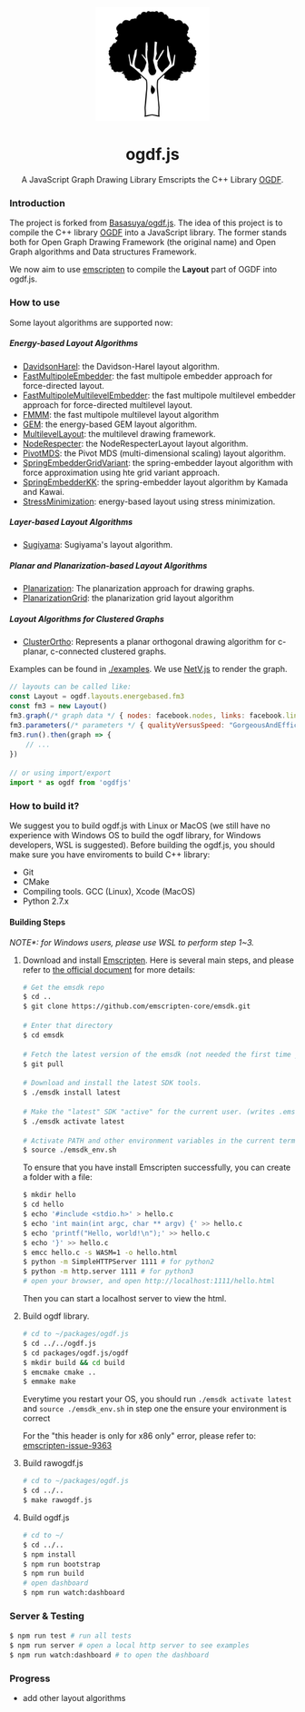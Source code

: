 <p align="center">
  <a href="https://github.com/ZJUVAI/ogdf.js">
    <img width="200" src="./icon.svg">
  </a>
</p>

<h1 align="center">ogdf.js</h1>

<div align="center">

A JavaScript Graph Drawing Library Emscripts the C++ Library [OGDF](https://ogdf.uos.de/).

</div>

### Introduction

The project is forked from [Basasuya/ogdf.js](https://github.com/Basasuya/ogdf.js). The idea of this project is to compile the C++ library [OGDF](https://ogdf.uos.de/) into a JavaScript library. The former stands both for Open Graph Drawing Framework (the original name) and Open Graph algorithms and Data structures Framework.

We now aim to use [emscripten](https://emscripten.org/) to compile the **Layout** part of OGDF into ogdf.js.

### How to use

Some layout algorithms are supported now:

##### Energy-based Layout Algorithms

-   [DavidsonHarel](https://ogdf.uos.de/doc/classogdf_1_1_davidson_harel_layout.html): the Davidson-Harel layout algorithm.
-   [FastMultipoleEmbedder](https://ogdf.uos.de/doc/classogdf_1_1_fast_multipole_embedder.html): the fast multipole embedder approach for force-directed layout.
-   [FastMultipoleMultilevelEmbedder](https://ogdf.uos.de/doc/classogdf_1_1_fast_multipole_multilevel_embedder.html): the fast multipole multilevel embedder approach for force-directed multilevel layout.
-   [FMMM](https://ogdf.uos.de/doc/classogdf_1_1_f_m_m_m_layout.html): the fast multipole multilevel layout algorithm
-   [GEM](https://ogdf.uos.de/doc/classogdf_1_1_g_e_m_layout.html): the energy-based GEM layout algorithm.
-   [MultilevelLayout](https://ogdf.uos.de/doc/classogdf_1_1_multilevel_layout.html): the multilevel drawing framework.
-   [NodeRespecter](https://ogdf.uos.de/doc/classogdf_1_1_node_respecter_layout.html): the NodeRespecterLayout layout algorithm.
-   [PivotMDS](https://ogdf.uos.de/doc/classogdf_1_1_pivot_m_d_s.html): the Pivot MDS (multi-dimensional scaling) layout algorithm.
-   [SpringEmbedderGridVariant](https://ogdf.uos.de/doc/classogdf_1_1_spring_embedder_grid_variant.html): the spring-embedder layout algorithm with force approximation using hte grid variant approach.
-   [SpringEmbedderKK](https://ogdf.uos.de/doc/classogdf_1_1_spring_embedder_k_k.html): the spring-embedder layout algorithm by Kamada and Kawai.
-   [StressMinimization](https://ogdf.uos.de/doc/classogdf_1_1_stress_minimization.html): energy-based layout using stress minimization.

##### Layer-based Layout Algorithms

-   [Sugiyama](https://ogdf.uos.de/doc/classogdf_1_1_sugiyama_layout.html): Sugiyama's layout algorithm.

##### Planar and Planarization-based Layout Algorithms

-   [Planarization](https://ogdf.uos.de/doc/classogdf_1_1_planarization_layout.html): The planarization approach for drawing graphs.
-   [PlanarizationGrid](https://ogdf.uos.de/doc/classogdf_1_1_planarization_grid_layout.html): the planarization grid layout algorithm

##### Layout Algorithms for Clustered Graphs

-   [ClusterOrtho](https://ogdf.uos.de/doc/classogdf_1_1_cluster_ortho_layout.html): Represents a planar orthogonal drawing algorithm for c-planar, c-connected clustered graphs.

Examples can be found in [./examples](./examples). We use [NetV.js](https://github.com/ZJUVAG/NetV.js) to render the graph.

```JavaScript
// layouts can be called like:
const Layout = ogdf.layouts.energebased.fm3
const fm3 = new Layout()
fm3.graph(/* graph data */ { nodes: facebook.nodes, links: facebook.links })
fm3.parameters(/* parameters */ { qualityVersusSpeed: "GorgeousAndEfficient" })
fm3.run().then(graph => {
    // ...
})

// or using import/export
import * as ogdf from 'ogdfjs'
```

### How to build it?

We suggest you to build ogdf.js with Linux or MacOS (we still have no experience with Windows OS to build the ogdf library, for Windows developers, WSL is suggested). Before building the ogdf.js, you should make sure you have enviroments to build C++ library:

-   Git
-   CMake
-   Compiling tools. GCC (Linux), Xcode (MacOS)
-   Python 2.7.x

#### Building Steps

_NOTE\*: for Windows users, please use WSL to perform step 1~3._

1. Download and install [Emscripten](https://github.com/emscripten-core/emscripten). Here is several main steps, and please refer to [the official document](https://emscripten.org/docs/getting_started/downloads.html) for more details:

    ```bash
    # Get the emsdk repo
    $ cd ..
    $ git clone https://github.com/emscripten-core/emsdk.git

    # Enter that directory
    $ cd emsdk

    # Fetch the latest version of the emsdk (not needed the first time you clone)
    $ git pull

    # Download and install the latest SDK tools.
    $ ./emsdk install latest

    # Make the "latest" SDK "active" for the current user. (writes .emscripten file)
    $ ./emsdk activate latest

    # Activate PATH and other environment variables in the current terminal
    $ source ./emsdk_env.sh
    ```

    To ensure that you have install Emscripten successfully, you can create a folder with a file:

    ```bash
    $ mkdir hello
    $ cd hello
    $ echo '#include <stdio.h>' > hello.c
    $ echo 'int main(int argc, char ** argv) {' >> hello.c
    $ echo 'printf("Hello, world!\n");' >> hello.c
    $ echo '}' >> hello.c
    $ emcc hello.c -s WASM=1 -o hello.html
    $ python -m SimpleHTTPServer 1111 # for python2
    $ python -m http.server 1111 # for python3
    # open your browser, and open http://localhost:1111/hello.html
    ```

    Then you can start a localhost server to view the html.

2. Build ogdf library.

    ```bash
    # cd to ~/packages/ogdf.js
    $ cd ../../ogdf.js
    $ cd packages/ogdf.js/ogdf
    $ mkdir build && cd build
    $ emcmake cmake ..
    $ emmake make
    ```

    Everytime you restart your OS, you should run `./emsdk activate latest` and `source ./emsdk_env.sh` in step one the ensure your environment is correct

    For the "this header is only for x86 only" error, please refer to: [emscripten-issue-9363](https://github.com/emscripten-core/emscripten/issues/9363)

3. Build rawogdf.js

    ```bash
    # cd to ~/packages/ogdf.js
    $ cd ../..
    $ make rawogdf.js
    ```

4. Build ogdf.js
    ```bash
    # cd to ~/
    $ cd ../..
    $ npm install
    $ npm run bootstrap
    $ npm run build
    # open dashboard
    $ npm run watch:dashboard
    ```

### Server & Testing

```bash
$ npm run test # run all tests
$ npm run server # open a local http server to see examples
$ npm run watch:dashboard # to open the dashboard
```

### Progress

-   add other layout algorithms
